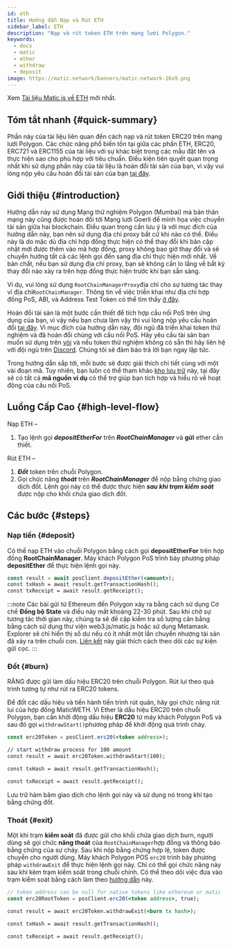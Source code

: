 ```yaml
---
id: eth
title: Hướng dẫn Nạp và Rút ETH
sidebar_label: ETH
description: "Nạp và rút token ETH trên mạng lưới Polygon."
keywords:
  - docs
  - matic
  - ether
  - withdraw
  - deposit
image: https://matic.network/banners/matic-network-16x9.png
---
```


Xem [Tài liệu Matic.js về ETH](https://maticnetwork.github.io/matic.js/docs/pos/deposit-ether/) mới nhất.

## Tóm tắt nhanh {#quick-summary}

Phần này của tài liệu liên quan đến cách nạp và rút token ERC20 trên mạng lưới Polygon. Các chức năng phổ biến tồn tại giữa các phần ETH, ERC20, ERC721 và ERC1155 của tài liệu với sự khác biệt trong các mẫu đặt tên và thực hiện sao cho phù hợp với tiêu chuẩn. Điều kiện tiên quyết quan trọng nhất khi sử dụng phần này của tài liệu là hoán đổi tài sản của bạn, vì vậy vui lòng nộp yêu cầu hoán đổi tài sản của bạn [tại đây](https://docs.polygon.technology/docs/develop/ethereum-polygon/submit-mapping-request/).

## Giới thiệu {#introduction}

Hướng dẫn này sử dụng Mạng thử nghiệm Polygon (Mumbai) mà bản thân mạng này cũng được hoán đổi tới Mạng lưới Goerli để minh họa việc chuyển tài sản giữa hai blockchain. Điều quan trọng cần lưu ý là với mục đích của hướng dẫn này, bạn nên sử dụng địa chỉ proxy bất cứ khi nào có thể. Điều này là do mặc dù địa chỉ hợp đồng thực hiện có thể thay đổi khi bản cập nhật mới được thêm vào mã hợp đồng, proxy không bao giờ thay đổi và sẽ chuyển hướng tất cả các lệnh gọi đến sang địa chỉ thực hiện mới nhất. Về bản chất, nếu bạn sử dụng địa chỉ proxy, bạn sẽ không cần lo lắng về bất kỳ thay đổi nào xảy ra trên hợp đồng thực hiện trước khi bạn sẵn sàng.

Ví dụ, vui lòng sử dụng `RootChainManagerProxy`địa chỉ cho sự tương tác thay vì địa chỉ`RootChainManager`. Thông tin về việc triển khai như địa chỉ hợp đồng PoS, ABI, và Address Test Token có thể tìm thấy [ở đây](/docs/develop/ethereum-polygon/pos/deployment/).

Hoán đổi tài sản là một bước cần thiết để tích hợp cầu nối PoS trên ứng dụng của bạn, vì vậy nếu bạn chưa làm vậy thì vui lòng nộp yêu cầu hoán đổi [tại đây](https://docs.polygon.technology/docs/develop/ethereum-polygon/submit-mapping-request/). Vì mục đích của hướng dẫn này, đội ngũ đã triển khai token thử nghiệm và đã hoán đổi chúng với cầu nối PoS. Hãy yêu cầu tài sản bạn muốn sử dụng trên [vòi](https://faucet.polygon.technology/) và nếu token thử nghiệm không có sẵn thì hãy liên hệ với đội ngũ trên [Discord](https://discord.com/invite/0xPolygon). Chúng tôi sẽ đảm bảo trả lời bạn ngay lập tức.

Trong hướng dẫn sắp tới, mỗi bước sẽ được giải thích chi tiết cùng với một vài đoạn mã. Tuy nhiên, bạn luôn có thể tham khảo [kho lưu trữ](https://github.com/maticnetwork/matic.js/tree/master/examples) này, tại đây sẽ có tất cả **mã nguồn ví dụ** có thể trợ giúp bạn tích hợp và hiểu rõ về hoạt động của cầu nối PoS.

## Luồng Cấp Cao {#high-level-flow}

Nạp ETH –

1. Tạo lệnh gọi **_depositEtherFor_** trên **_RootChainManager_** và **gửi** ether cần thiết.

Rút ETH –

1. **_Đốt_** token trên chuỗi Polygon.
2. Gọi chức năng **_thoát_** trên **_RootChainManager_** để nộp bằng chứng giao dịch đốt. Lệnh gọi này có thể được thực hiện **_sau khi trạm kiểm soát_** được nộp cho khối chứa giao dịch đốt.

## Các bước {#steps}

### Nạp tiền {#deposit}

Có thể nạp ETH vào chuỗi Polygon bằng cách gọi **depositEtherFor** trên hợp đồng **RootChainManager**. Máy khách Polygon PoS trình bày phương pháp **depositEther** để thực hiện lệnh gọi này.

```jsx
const result = await posClient.depositEther(<amount>);
const txHash = await result.getTransactionHash();
const txReceipt = await result.getReceipt();
```

:::note
Các bài gửi từ Ethereum đến Polygon xảy ra bằng cách sử dụng Cơ chế **Đồng bộ State** và điều này mất khoảng 22-30 phút. Sau khi chờ sự tương tác thời gian này, chúng ta sẽ đề cập kiểm tra số lượng cân bằng bằng cách sử dụng thư viện web3.js/matic.js hoặc sử dụng Metamask. Explorer sẽ chỉ hiển thị số dư nếu có ít nhất một lần chuyển nhượng tài sản đã xảy ra trên chuỗi con. [<ins>Liên kết</ins>](/docs/develop/ethereum-polygon/pos/deposit-withdraw-event-pos/) này giải thích cách theo dõi các sự kiện gửi cọc.
:::

### Đốt {#burn}

RĂNG được gửi làm dấu hiệu ERC20 trên chuỗi Polygon. Rút lui theo quá trình tương tự như rút ra ERC20 tokens.

Để đốt các dấu hiệu và tiến hành tiến trình rút quân, hãy gọi chức năng rút lui của hợp đồng MaticWETH. Vì Ether là dấu hiệu ERC20 trên chuỗi Polygon, bạn cần khởi động dấu hiệu **ERC20** từ máy khách Polygon PoS và sau đó gọi `withdrawStart()`phương pháp để khởi động quá trình cháy.

```jsx
const erc20Token = posClient.erc20(<token address>);

// start withdraw process for 100 amount
const result = await erc20Token.withdrawStart(100);

const txHash = await result.getTransactionHash();

const txReceipt = await result.getReceipt();

```

Lưu trữ hàm băm giao dịch cho lệnh gọi này và sử dụng nó trong khi tạo bằng chứng đốt.

### Thoát {#exit}


Một khi trạm **kiểm soát** đã được gửi cho khối chứa giao dịch burn, người dùng sẽ gọi chức **năng thoát** của `RootChainManager`hợp đồng và thông báo bằng chứng của sự cháy. Sau khi nộp bằng chứng hợp lệ, token được chuyển cho người dùng. Máy khách Polygon POS `erc20` trình bày phương pháp `withdrawExit` để thực hiện lệnh gọi này. Chỉ có thể gọi chức năng này sau khi kèm trạm kiểm soát trong chuỗi chính. Có thể theo dõi việc đưa vào trạm kiểm soát bằng cách làm theo [hướng dẫn](/docs/develop/ethereum-polygon/pos/deposit-withdraw-event-pos.md#checkpoint-events) này.


```jsx
// token address can be null for native tokens like ethereum or matic
const erc20RootToken = posClient.erc20(<token address>, true);

const result = await erc20Token.withdrawExit(<burn tx hash>);

const txHash = await result.getTransactionHash();

const txReceipt = await result.getReceipt();

```
